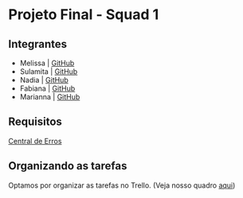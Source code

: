 # Projeto Final - Squad 1

## Integrantes

- Melissa | [GitHub](https://github.com/melissatvs)
- Sulamita  | [GitHub](https://github.com/smsantana07)
- Nadia  | [GitHub](https://github.com/sosurprised)
- Fabiana  | [GitHub](https://github.com/franotica)
- Marianna | [GitHub](https://github.com/GaiaFL)

## Requisitos
[Central de Erros](requisitos/README.md)

## Organizando as tarefas

Optamos por organizar as tarefas no Trello. (Veja nosso quadro [aqui](https://trello.com/b/QHtdx2oX/projeto-final-squad1))